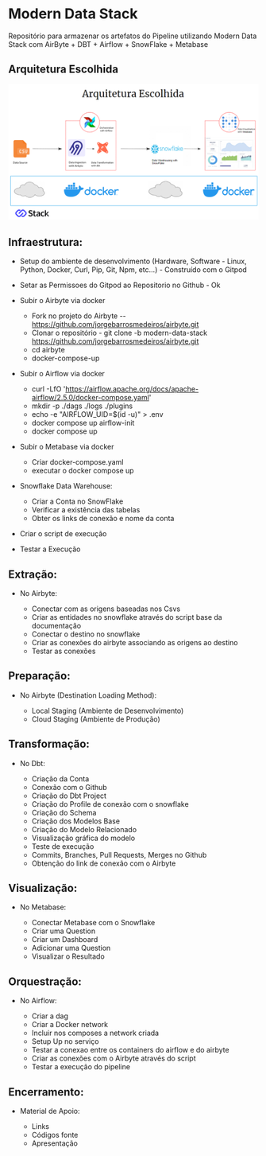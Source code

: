 # Modern Data Stack

Repositório para armazenar os artefatos do Pipeline utilizando Modern Data Stack com AirByte + DBT + Airflow + SnowFlake + Metabase

## Arquitetura Escolhida

![alt text](./images/Arquitetura.png)

## Infraestrutura:

- Setup do ambiente de desenvolvimento (Hardware, Software - Linux, Python, Docker, Curl, Pip, Git, Npm, etc...) - Construído com o Gitpod

- Setar as Permissoes do Gitpod ao Repositorio no Github - Ok

- Subir o Airbyte via docker 
    - Fork no projeto do Airbyte -- https://github.com/jorgebarrosmedeiros/airbyte.git
    - Clonar o repositório - git clone -b modern-data-stack https://github.com/jorgebarrosmedeiros/airbyte.git
    - cd airbyte
    - docker-compose-up

- Subir o Airflow via docker
    - curl -LfO 'https://airflow.apache.org/docs/apache-airflow/2.5.0/docker-compose.yaml'
    - mkdir -p ./dags ./logs ./plugins
    - echo -e "AIRFLOW_UID=$(id -u)" > .env
    - docker compose up airflow-init
    - docker compose up

- Subir o Metabase via docker 
    - Criar docker-compose.yaml
    - executar o docker compose up

- Snowflake Data Warehouse:
    
    - Criar a Conta no SnowFlake 
    - Verificar a existência das tabelas 
    - Obter os links de conexão e nome da conta 

- Criar o script de execução 

- Testar a Execução 


## Extração:

- No Airbyte:

    - Conectar com as origens baseadas nos Csvs 
    - Criar as entidades no snowflake através do script base da documentação    
    - Conectar o destino no snowflake 
    - Criar as conexões do airbyte associando as origens ao destino 
    - Testar as conexões 


## Preparação:

- No Airbyte (Destination Loading Method):

    - Local Staging (Ambiente de Desenvolvimento) 
    - Cloud Staging (Ambiente de Produção) 


## Transformação:

- No Dbt:

    - Criação da Conta  
    - Conexão com o Github  
    - Criação do Dbt Project  
    - Criação do Profile de conexão com o snowflake 
    - Criação do Schema 
    - Criação dos Modelos Base 
    - Criação do Modelo Relacionado 
    - Visualização gráfica do modelo 
    - Teste de execução 
    - Commits, Branches, Pull Requests, Merges no Github  
    - Obtenção do link de conexão com o Airbyte  


## Visualização:

- No Metabase:

    - Conectar Metabase com o Snowflake 
    - Criar uma Question  
    - Criar um Dashboard 
    - Adicionar uma Question 
    - Visualizar o Resultado  


## Orquestração:

- No Airflow:

    - Criar a dag  
    - Criar a Docker network
    - Incluir nos composes a network criada
    - Setup Up no serviço
    - Testar a conexao entre os containers do airflow e do airbyte
    - Criar as conexões com o Airbyte através do script  
    - Testar a execução do pipeline  


## Encerramento:

- Material de Apoio:

    - Links 
    - Códigos fonte
    - Apresentação
